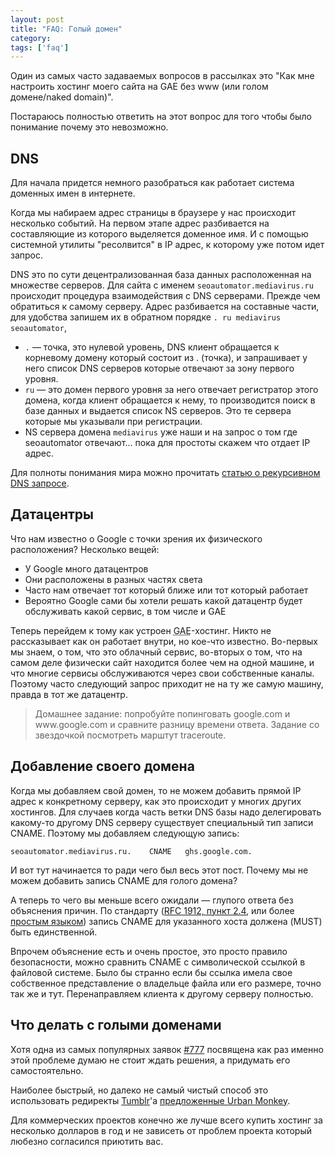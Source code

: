 ```yaml
---
layout: post
title: "FAQ: Голый домен"
category: 
tags: ['faq']
---
```

Один из самых часто задаваемых вопросов в рассылках это "Как мне настроить хостинг моего сайта на GAE без www (или голом домене/naked domain)". 

Постараюсь полностью ответить на этот вопрос для того чтобы было понимание почему это невозможно.

## DNS ##

Для начала придется немного разобраться как работает система доменных имен в интернете.

Когда мы набираем адрес страницы в браузере у нас происходит несколько событий. На первом этапе адрес разбивается на составляющие из которого выделяется доменное имя. И с помощью системной утилиты "ресолвится" в IP адрес, к которому уже потом идет запрос.

DNS это по сути децентрализованная база данных расположенная на множестве серверов. Для сайта с именем `seoautomator.mediavirus.ru` происходит процедура взаимодействия с DNS серверами. Прежде чем обратиться к самому серверу. Адрес разбивается на составные части, для удобства запишем их в обратном порядке `. ru mediavirus seoautomator`,

* `.` — точка, это нулевой уровень, DNS клиент обращается к корневому домену который состоит из . (точка), и запрашивает у него список DNS серверов которые отвечают за зону первого уровня. 
* `ru` — это домен первого уровня за него отвечает регистратор этого домена, когда клиент обращается к нему, то производится поиск в базе данных и выдается список NS серверов. Это те сервера которые мы указывали при регистрации.
* NS сервера домена `mediavirus` уже наши и на запрос о том где seoautomator отвечают... пока для простоты скажем что отдает IP адрес.

Для полноты понимания мира можно прочитать <a href="http://ru.wikipedia.org/wiki/DNS#.D0.A0.D0.B5.D0.BA.D1.83.D1.80.D1.81.D0.B8.D1.8F">статью о рекурсивном DNS запросе</a>.

## Датацентры ##

Что нам известно о Google с точки зрения их физического расположения? Несколько вещей: 

* У Google много датацентров
* Они расположены в разных частях света
* Часто нам отвечает тот который ближе или тот который работает
* Вероятно Google сами бы хотели решать какой датацентр будет обслуживать какой сервис, в том числе и GAE

Теперь перейдем к тому как устроен <abbr title="Google App Engine">GAE</abbr>-хостинг. Никто не рассказывает как он работает внутри, но кое-что известно. Во-первых мы знаем, о том, что это облачный сервис, во-вторых о том, что на самом деле физически сайт находится более чем на одной машине, и что многие сервисы обслуживаются через свои собственные каналы. Поэтому часто следующий запрос приходит не на ту же самую машину, правда в тот же датацентр.

<blockquote>Домашнее задание: попробуйте попинговать google.com и www.google.com и сравните разницу времени ответа. Задание со звездочкой посмотреть марштут traceroute.</blockquote>

## Добавление своего домена ##

Когда мы добавляем свой домен, то не можем добавить прямой IP адрес к конкретному серверу, как это происходит у многих других хостингов. Для случаев когда часть ветки DNS базы надо делегировать какому-то другому DNS серверу существует специальный тип записи CNAME. Поэтому мы добавляем следующую запись:

`seoautomator.mediavirus.ru.	CNAME	ghs.google.com.`

И вот тут начинается то ради чего был весь этот пост. Почему мы не можем добавить запись CNAME для голого домена?

А теперь то чего вы меньше всего ожидали — глупого ответа без объяснения причин. По стандарту (<a href="http://tools.ietf.org/html/rfc1912">RFC 1912, пункт 2.4</a>, или более <a href="http://en.wikipedia.org/wiki/CNAME_record#Restrictions">простым языком</a>) запись CNAME для указанного хоста должена (MUST) быть единственной. 

Впрочем объяснение есть и очень простое, это просто правило безопасности, можно сравнить CNAME с символической ссылкой в файловой системе. Было бы странно если бы ссылка имела свое собственное представление о владельце файла или его размере, точно так же и тут. Перенаправляем клиента к другому серверу полностью.

## Что делать с голыми доменами ##

Хотя одна из самых популярных заявок <a href="http://code.google.com/p/googleappengine/issues/detail?id=777">#777</a> посвящена как раз именно этой проблеме думаю не стоит ждать решения, а придумать его самостоятельно.

Наиболее быстрый, но далеко не самый чистый способ это использовать редиректы <a href="http://www.tumblr.com/">Tumblr</a>'а <a href="http://blog.umonkey.net/2009/11/google-app-engine-naked-domains.html">предложенные Urban Monkey</a>.

Для коммерческих проектов конечно же лучше всего купить хостинг за несколько долларов в год и не зависеть от проблем проекта который любезно согласился приютить вас.
